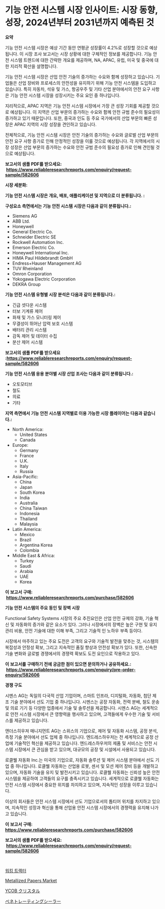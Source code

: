 <p><h1>기능 안전 시스템 시장 인사이트: 시장 동향, 성장, 2024년부터 2031년까지 예측된 것</h1></p><p><strong>요약</strong></p>
<p><p>기능 안전 시스템 시장은 예상 기간 동안 연평균 성장률이 4.2%로 성장할 것으로 예상됩니다. 이 시장 조사 보고서는 시장 상황에 대한 구체적인 정보를 제공합니다. 기능 안전 시스템 트렌드에 대한 간략한 개요를 제공하며, NA, APAC, 유럽, 미국 및 중국에 대한 지리적 확산을 설명합니다.</p><p>기능 안전 시스템 시장은 산업 안전 기술의 증가하는 수요와 함께 성장하고 있습니다. 기업들은 산업 장비와 프로세스의 안전성을 유지하기 위해 기능 안전 시스템을 도입하고 있습니다. 특히 자동차, 석유 및 가스, 항공우주 및 기타 산업 분야에서의 안전 요구 사항은 기능 안전 시스템 시장을 성장시키는 주요 요인 중 하나입니다.</p><p>지리적으로, APAC 지역은 기능 안전 시스템 시장에서 가장 큰 성장 기회를 제공할 것으로 예상됩니다. 이 지역은 산업 부문의 증가하는 수요와 함께 안전 규범 준수의 필요성이 증가하고 있기 때문입니다. 또한, 중국과 인도 등 주요 국가에서의 산업 부문의 빠른 성장은 APAC 지역의 시장 성장을 견인하고 있습니다.</p><p>전체적으로, 기능 안전 시스템 시장은 안전 기술의 증가하는 수요와 글로벌 산업 부문의 안전 요구 사항 증가로 인해 안정적인 성장을 이룰 것으로 예상됩니다. 각 지역에서의 시장 성장은 산업 부문의 증가하는 수요와 안전 규범 준수의 필요성 증가로 인해 견인될 것으로 예상됩니다.</p></p>
<p><strong>보고서의 샘플 PDF를 받으세요: &nbsp;<a href="https://www.reliableresearchreports.com/enquiry/request-sample/582606">https://www.reliableresearchreports.com/enquiry/request-sample/582606</a></strong></p>
<p><strong>시장 세분화:</strong></p>
<p><strong> 기능 안전 시스템 시장은 개요, 배포, 애플리케이션 및 지역으로 더 분류됩니다. :</strong></p>
<p><strong>구성요소 측면에서는 기능 안전 시스템 시장은 다음과 같이 분류됩니다.:</strong></p>
<p><ul><li>Siemens AG</li><li>ABB Ltd.</li><li>Honeywell</li><li>General Electric Co.</li><li>Schneider Electric SE</li><li>Rockwell Automation Inc.</li><li>Emerson Electric Co.</li><li>Honeywell International Inc.</li><li>HIMA Paul Hildebrandt GmbH</li><li>Endress+Hauser Management AG</li><li>TUV Rheinland</li><li>Omron Corporation</li><li>Yokogawa Electric Corporation</li><li>DEKRA Group</li></ul></p>
<p><strong> 기능 안전 시스템 유형별 시장 분석은 다음과 같이 분류됩니다.:</strong></p>
<p><ul><li>긴급 셧다운 시스템</li><li>터보 기계류 제어</li><li>화재 및 가스 모니터링 제어</li><li>무결성이 뛰어난 압력 보호 시스템</li><li>배터리 관리 시스템</li><li>감독 제어 및 데이터 수집</li><li>분산 제어 시스템</li></ul></p>
<p><strong>보고서의 샘플 PDF를 받으세요 :<a href="https://www.reliableresearchreports.com/enquiry/request-sample/582606">https://www.reliableresearchreports.com/enquiry/request-sample/582606</a></strong></p>
<p><strong> 기능 안전 시스템 응용 분야별 시장 산업 조사는 다음과 같이 분류됩니다.:</strong></p>
<p><ul><li>오토모티브</li><li>철도</li><li>의료</li><li>기타</li></ul></p>
<p><strong>지역 측면에서 기능 안전 시스템 지역별로 이용 가능한 시장 플레이어는 다음과 같습니다.:</strong></p>
<p><ul>
    <li>
        North America:
        <ul>
            <li>United States</li>
            <li>Canada</li>
        </ul>
    </li>
    <li>
        Europe:
        <ul>
            <li>Germany</li>
            <li>France</li>
            <li>U.K.</li>
            <li>Italy</li>
            <li>Russia</li>
        </ul>
    </li>
    <li>
        Asia-Pacific:
        <ul>
            <li>China</li>
            <li>Japan</li>
            <li>South Korea</li>
            <li>India</li>
            <li>Australia</li>
            <li>China Taiwan</li>
            <li>Indonesia</li>
            <li>Thailand</li>
            <li>Malaysia</li>
        </ul>
    </li>
    <li>
        Latin America:
        <ul>
            <li>Mexico</li>
            <li>Brazil</li>
            <li>Argentina Korea</li>
            <li>Colombia</li>
        </ul>
    </li>
    <li>
        Middle East & Africa:
        <ul>
            <li>Turkey</li>
            <li>Saudi</li>
            <li>Arabia</li>
            <li>UAE</li>
            <li>Korea</li>
        </ul>
    </li>
    </ul></p>
<p><strong>이 보고서 구매: &nbsp;<a href="https://www.reliableresearchreports.com/purchase/582606">https://www.reliableresearchreports.com/purchase/582606</a></strong></p>
<p><strong>기능 안전 시스템의 주요 동인 및 장벽 시장</strong></p>
<p><p>Functional Safety Systems 시장의 주요 추진요인은 산업 안전 규제의 강화, 기술 혁신 및 자동화의 증가와 같은 요소가 있다. 그러나 시장에서의 장벽은 높은 구현 및 유지 관리 비용, 안전 기술에 대한 이해 부족, 그리고 기술적 인 노하우 부족 등이다.</p><p>시장에서 마주하고 있는 주요 도전은 고객의 요구와 기술적 발전을 맞추는 것, 시스템의 복잡성과 안정성 확보, 그리고 지속적인 품질 향상과 안전성 확보가 있다. 또한, 신속한 기술 변화와 글로벌 경쟁에서의 경쟁력 확보도 도전 요인으로 작용하고 있다.</p></p>
<p><strong>이 보고서를 구매하기 전에 궁금한 점이 있으면 문의하거나 공유하세요.: &nbsp;<a href="https://www.reliableresearchreports.com/enquiry/pre-order-enquiry/582606">https://www.reliableresearchreports.com/enquiry/pre-order-enquiry/582606</a></strong></p>
<p><strong>경쟁 구도</strong></p>
<p><p>시멘스 AG는 독일의 다국적 산업 기업이며, 스마트 인프라, 디지털화, 자동화, 첨단 제조 기술 분야에서 선도 기업 중 하나입니다. 시멘스는 공장 자동화, 전력 분배, 철도 운송 및 의료 기기 등 다양한 업종에서 기술 및 솔루션을 제공합니다. 시멘스 AG는 세계적으로 안전 시스템 시장에서 큰 영향력을 행사하고 있으며, 고객들에게 우수한 기술 및 서비스를 제공하고 있습니다.</p><p>앤더스히우져 매니지먼트 AG는 스위스의 기업으로, 제어 및 자동화 시스템, 공정 분석, 측정 기술 분야에서 선도 업체 중 하나입니다. 엔드레스하우저는 전 세계적으로 공정 산업에 기술적인 혁신을 제공하고 있습니다. 엔드레스하우저의 제품 및 서비스는 안전 시스템 시장에서 큰 관심을 받고 있으며, 대규모의 공장 및 시설에서 사용되고 있습니다.</p><p>로클웰 자동화 Inc.는 미국의 기업으로, 자동화 솔루션 및 제어 시스템 분야에서 선도 기업 중 하나입니다. 로클웰 자동화는 산업용 로봇, 센서 및 모션 제어 장비 등을 개발하고 있으며, 자동화 기술을 유지 및 발전시키고 있습니다. 로클웰 자동화는 신뢰성 높은 안전 시스템을 제공하여 고객들의 요구를 충족시키고 있습니다. 세계적으로 로클웰 자동화는 안전 시스템 시장에서 중요한 위치를 차지하고 있으며, 지속적인 성장을 이루고 있습니다.</p><p>이상의 회사들은 안전 시스템 시장에서 선도 기업으로서의 톱티어 위치를 차지하고 있으며, 지속적인 성장과 혁신을 통해 산업용 안전 시스템 시장에서의 경쟁력을 유지해 나가고 있습니다.</p></p>
<p><strong>이 보고서 구매: &nbsp; <a href="https://www.reliableresearchreports.com/purchase/582606">https://www.reliableresearchreports.com/purchase/582606</a></strong></p>
<p><strong>보고서의 샘플 PDF를 받으세요: &nbsp;<a href="https://www.reliableresearchreports.com/enquiry/request-sample/582606">https://www.reliableresearchreports.com/enquiry/request-sample/582606</a></strong><strong></strong></p>
<p>&nbsp;</p>
<p><p><a href="https://medium.com/@dudleyferry/%EA%B1%B7%EB%8A%94-%ED%8A%B8%EB%9E%99%ED%84%B0-%EC%8B%9C%EC%9E%A5-2031%EB%85%84%EA%B9%8C%EC%A7%80%EC%9D%98-%ED%8A%B8%EB%A0%8C%EB%93%9C-%EC%98%88%EC%B8%A1-%EB%B0%8F-%EA%B2%BD%EC%9F%81-%EB%B6%84%EC%84%9D-22ce69d967da">워킹 트랙터</a></p><p><a href="https://github.com/Hazelklievgspy6vdcsmu106w/Market-Research-Report-List-1/blob/main/metallized-papers-market.md">Metallized Papers Market</a></p><p><a href="https://medium.com/@rebekaanderson14/ycob%E7%B5%90%E6%99%B6%E5%B8%82%E5%A0%B4%E5%88%86%E6%9E%90%E3%81%8A%E3%82%88%E3%81%B32024%E5%B9%B4%E3%81%8B%E3%82%892031%E5%B9%B4%E3%81%BE%E3%81%A7%E3%81%AE%E6%9C%9F%E9%96%93%E3%81%AB%E4%BA%88%E6%B8%AC%E3%81%95%E3%82%8C%E3%82%8B%E8%A6%8F%E6%A8%A1-e0439f9dbd03">YCOB クリスタル</a></p><p><a href="https://medium.com/@rebekaanderson14/2024%E5%B9%B4%E3%81%8B%E3%82%892031%E5%B9%B4%E3%81%BE%E3%81%A7%E3%81%AE%E6%9C%9F%E9%96%93%E3%81%AE%E6%B5%B8%E9%80%8F%E3%82%B7%E3%83%BC%E3%83%A9%E3%83%BC%E5%B8%82%E5%A0%B4%E5%88%86%E6%9E%90%E3%81%A8%E4%BA%88%E6%B8%AC-5b840e1f3020">ペネトレーティングシーラー</a></p></p>